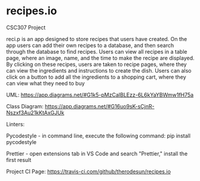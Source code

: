 # recipes.io
CSC307 Project

reci.p is an app designed to store recipes that users have created. On the app users can add their own recipes to a database, and then search through the database to find recipes. Users can view all recipes in a table page, where an image, name, and the time to make the recipe are displayed. By clicking on these recipes, users are taken to recipe pages, where they can view the ingredients and instructions to create the dish. Users can also click on a button to add all the ingredients to a shopping cart, where they can view what they need to buy


UML: https://app.diagrams.net/#G1k5-pMzCaIBLEzz-6L6kYaYBWmw1fH75a

Class Diagram: https://app.diagrams.net/#G16uo9sK-sCjnR-Nszxf3Au21kKtAxGJUk

Linters:

Pycodestyle - in command line, execute the following command: pip install pycodestyle

Prettier - open extensions tab in VS Code and search "Prettier," install the first result


Project CI Page: https://travis-ci.com/github/therodesun/recipes.io
